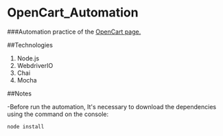 # OpenCart_Automation
###Automation practice of the [OpenCart page.](http://opencart.abstracta.us/)

##Technologies
1. Node.js
2. WebdriverIO
3. Chai
4. Mocha

##Notes

-Before run the automation, It's necessary to download the dependencies using the command on the console: 
```
node install
```


